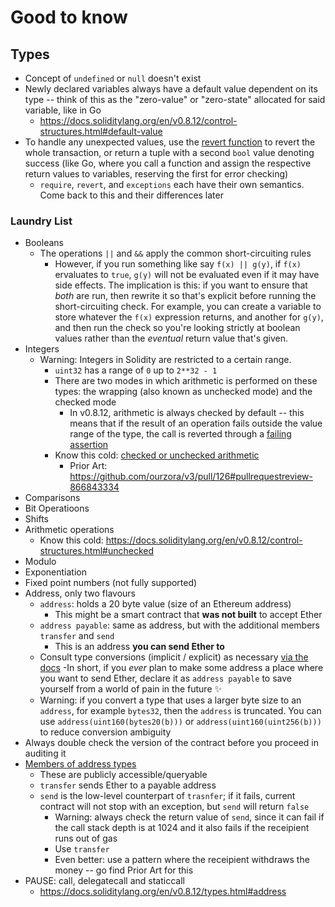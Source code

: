 # Good to know

## Types

- Concept of `undefined` or `null` doesn't exist
- Newly declared variables always have a default value dependent on its type -- think of this as the "zero-value" or "zero-state" allocated for said variable, like in Go
  - https://docs.soliditylang.org/en/v0.8.12/control-structures.html#default-value
- To handle any unexpected values, use the [revert function](https://docs.soliditylang.org/en/v0.8.12/control-structures.html#assert-and-require) to revert the whole transaction, or return a tuple with a second `bool` value denoting success (like Go, where you call a function and assign the respective return values to variables, reserving the first for error checking)
  - `require`, `revert`, and `exceptions` each have their own semantics. Come back to this and their differences later

### Laundry List
- Booleans
  - The operations `||` and `&&` apply the common short-circuiting rules
    - However, if you run something like say `f(x) || g(y)`, if `f(x)` ervaluates to `true`, `g(y)` will not be evaluated even if it may have side effects. The implication is this: if you want to ensure that _both_ are run, then rewrite it so that's explicit before running the short-circuiting check. For example, you can create a variable to store whatever the `f(x)` expression returns, and another for `g(y)`, and then run the check so you're looking strictly at boolean values rather than the _eventual_ return value that's given.
- Integers
  - Warning: Integers in Solidity are restricted to a certain range.
    - `uint32` has a range of `0` up to `2**32 - 1`
    - There are two modes in which arithmetic is performed on these types: the wrapping (also known as unchecked mode) and the checked mode
      - In v0.8.12, arithmetic is always checked by default -- this means that if the result of an operation fails outside the value range of the type, the call is reverted through a [failing assertion](https://docs.soliditylang.org/en/v0.8.12/control-structures.html#assert-and-require)
    - Know this cold: [checked or unchecked arithmetic](https://docs.soliditylang.org/en/v0.8.12/control-structures.html#unchecked)
      - Prior Art: https://github.com/ourzora/v3/pull/126#pullrequestreview-866843334
- Comparisons
- Bit Operatioons
- Shifts
- Arithmetic operations
  - Know this cold: https://docs.soliditylang.org/en/v0.8.12/control-structures.html#unchecked
- Modulo
- Exponentiation
- Fixed point numbers (not fully supported)
- Address, only two flavours
  - `address`: holds a 20 byte value (size of an Ethereum address)
    - This might be a smart contract that **was not built** to accept Ether
  - `address payable`: same as address, but with the additional members `transfer` and `send`
    - This is an address **you can send Ether to**
  - Consult type conversions (implicit / explicit) as necessary [via the docs](https://docs.soliditylang.org/en/v0.8.12/types.html#address)
    -In short, if you _ever_ plan to make some address a place where you want to send Ether, declare it as `address payable` to save yourself from a world of pain in the future ✨
  - Warning: if you convert a type that uses a larger byte size to an `address`, for example `bytes32`, then the `address` is truncated. You can use `address(uint160(bytes20(b)))` or `address(uint160(uint256(b)))` to reduce conversion ambiguity
- Always double check the version of the contract before you proceed in auditing it
- [Members of address types](https://docs.soliditylang.org/en/v0.8.12/units-and-global-variables.html#address-related)
  - These are publicly accessible/queryable
  - `transfer` sends Ether to a payable address
  - `send` is the low-level counterpart of `trasnfer`; if it fails, current contract will not stop with an exception, but `send` will return `false`
    - Warning: always check the return value of `send`, since it can fail if the call stack depth is at 1024 and it also fails if the receipient runs out of gas
    - Use `transfer`
    - Even better: use a pattern where the receipient withdraws the money -- go find Prior Art for this
- PAUSE: call, delegatecall and staticcall
  - https://docs.soliditylang.org/en/v0.8.12/types.html#address

